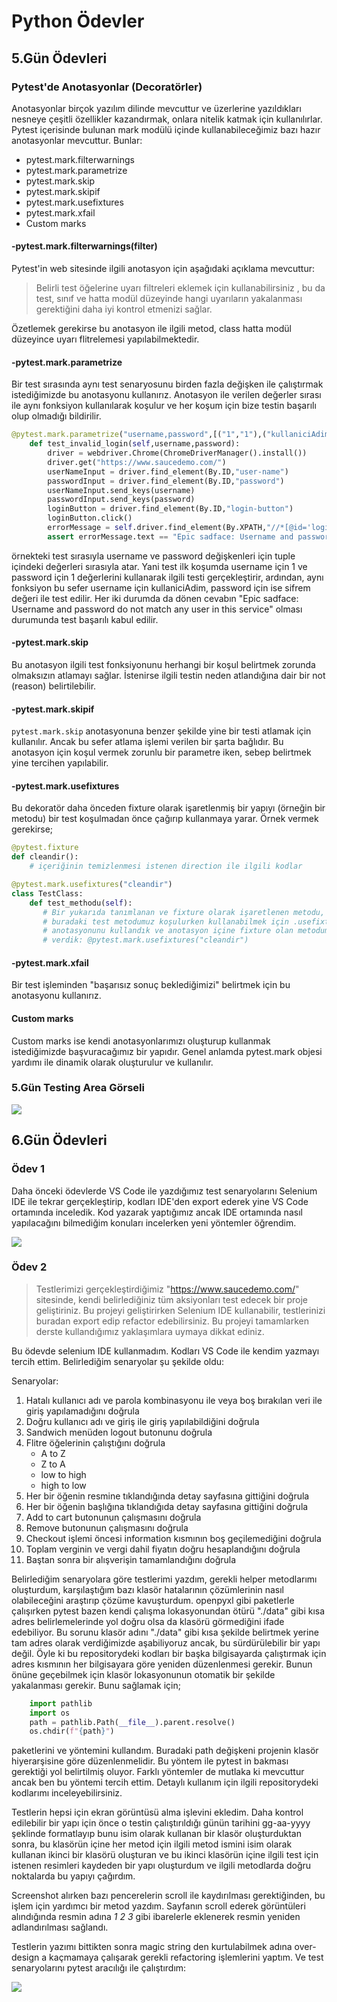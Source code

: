 # Python Ödevler

## 5.Gün Ödevleri
### Pytest'de Anotasyonlar (Decoratörler)
Anotasyonlar birçok yazılım dilinde mevcuttur ve üzerlerine yazıldıkları nesneye çeşitli özellikler kazandırmak, onlara nitelik katmak için kullanılırlar. Pytest içerisinde bulunan mark modülü içinde kullanabileceğimiz bazı hazır anotasyonlar mevcuttur. Bunlar:

- pytest.mark.filterwarnings
- pytest.mark.parametrize
- pytest.mark.skip
- pytest.mark.skipif
- pytest.mark.usefixtures
- pytest.mark.xfail
- Custom marks

#### -pytest.mark.filterwarnings(filter)
Pytest'in web sitesinde ilgili anotasyon için aşağıdaki açıklama mevcuttur:
> Belirli test öğelerine uyarı filtreleri eklemek için kullanabilirsiniz , bu da test, sınıf ve hatta modül düzeyinde hangi uyarıların yakalanması gerektiğini daha iyi kontrol etmenizi sağlar.

Özetlemek gerekirse bu anotasyon ile ilgili metod, class hatta modül düzeyince uyarı flitrelemesi yapılabilmektedir.

#### -pytest.mark.parametrize
Bir test sırasında aynı test senaryosunu birden fazla değişken ile çalıştırmak istediğimizde bu anotasyonu kullanırız. Anotasyon ile verilen değerler sırası ile aynı fonksiyon kullanılarak koşulur ve her koşum için bize testin başarılı olup olmadığı bildirilir.

```python
@pytest.mark.parametrize("username,password",[("1","1"),("kullaniciAdim","sifrem")])
    def test_invalid_login(self,username,password):   
        driver = webdriver.Chrome(ChromeDriverManager().install())        
        driver.get("https://www.saucedemo.com/")     
        userNameInput = driver.find_element(By.ID,"user-name")        
        passwordInput = driver.find_element(By.ID,"password")
        userNameInput.send_keys(username)
        passwordInput.send_keys(password)
        loginButton = driver.find_element(By.ID,"login-button")
        loginButton.click()
        errorMessage = self.driver.find_element(By.XPATH,"//*[@id='login_button_container']/div/form/div[3]/h3")                
        assert errorMessage.text == "Epic sadface: Username and password do not match any user in this service"
```
örnekteki test sırasıyla username ve password değişkenleri için tuple içindeki değerleri sırasıyla atar. Yani test ilk koşumda username için 1 ve password için 1 değerlerini kullanarak ilgili testi gerçekleştirir, ardından, aynı fonksiyon bu sefer username için kullaniciAdim, password için ise sifrem değeri ile test edilir. Her iki durumda da dönen cevabın "Epic sadface: Username and password do not match any user in this service" olması durumunda test başarılı kabul edilir.

#### -pytest.mark.skip
Bu anotasyon ilgili test fonksiyonunu herhangi bir koşul belirtmek zorunda olmaksızın atlamayı sağlar. İstenirse ilgili testin neden atlandığına dair bir not (reason) belirtilebilir.

#### -pytest.mark.skipif
`pytest.mark.skip` anotasyonuna benzer şekilde yine bir testi atlamak için kullanılır. Ancak bu sefer atlama işlemi verilen bir şarta bağlıdır. Bu anotasyon için koşul vermek zorunlu bir parametre iken, sebep belirtmek yine tercihen yapılabilir.

#### -pytest.mark.usefixtures
Bu dekoratör daha önceden fixture olarak işaretlenmiş bir yapıyı (örneğin bir metodu) bir test koşulmadan önce çağırıp kullanmaya yarar. Örnek vermek gerekirse;

```python
@pytest.fixture
def cleandir():
    # içeriğinin temizlenmesi istenen direction ile ilgili kodlar
```

```python
@pytest.mark.usefixtures("cleandir")
class TestClass:
    def test_methodu(self):
       # Bir yukarıda tanımlanan ve fixture olarak işaretlenen metodu, 
       # buradaki test metodumuz koşulurken kullanabilmek için .usefixtures 
       # anotasyonunu kullandık ve anotasyon içine fixture olan metodumuzun adını 
       # verdik: @pytest.mark.usefixtures("cleandir")
```

#### -pytest.mark.xfail
Bir test işleminden "başarısız sonuç beklediğimizi" belirtmek için bu anotasyonu kullanırız.

#### Custom marks
Custom marks ise kendi anotasyonlarımızı oluşturup kullanmak istediğimizde başvuracağımız bir yapıdır. Genel anlamda pytest.mark objesi yardımı ile dinamik olarak oluşturulur ve kullanılır.

### 5.Gün Testing Area Görseli
![](https://github.com/mtopallar/PythonOdevler/blob/master/BesinciGun/Odev2/testing_area.jpg)

## 6.Gün Ödevleri

### Ödev 1
Daha önceki ödevlerde VS Code ile yazdığımız test senaryolarını Selenium IDE ile tekrar gerçekleştirip, kodları IDE'den export ederek yine VS Code ortamında inceledik. Kod yazarak yaptığımız ancak IDE ortamında nasıl yapılacağını bilmediğim konuları incelerken yeni yöntemler öğrendim.

![](https://github.com/mtopallar/PythonOdevler/blob/master/AltinciGun/Odev1/altinciGun_1.odev.jpg)

### Ödev 2

> Testlerimizi gerçekleştirdiğimiz "https://www.saucedemo.com/" sitesinde, kendi belirlediğiniz tüm aksiyonları test edecek bir proje geliştiriniz. Bu projeyi geliştirirken Selenium IDE kullanabilir, testlerinizi buradan export edip refactor edebilirsiniz. Bu projeyi tamamlarken derste kullandığımız yaklaşımlara uymaya dikkat ediniz.

Bu ödevde selenium IDE kullanmadım. Kodları VS Code ile kendim yazmayı tercih ettim. Belirlediğim senaryolar şu şekilde oldu:

Senaryolar:
1. Hatalı kullanıcı adı ve parola kombinasyonu ile veya boş bırakılan veri ile giriş yapılamadığını doğrula
2. Doğru kullanıcı adı ve giriş ile giriş yapılabildiğini doğrula
3. Sandwich menüden logout butonunu doğrula
4. Flitre öğelerinin çalıştığını doğrula
    - A to Z
    - Z to A
    - low to high
    - high to low
5. Her bir öğenin resmine tıklandığında detay sayfasına gittiğini doğrula
6. Her bir öğenin başlığına tıklandığıda detay sayfasına gittiğini doğrula
7. Add to cart butonunun çalışmasını doğrula
8. Remove butonunun çalışmasını doğrula
9. Checkout işlemi öncesi information kısmının boş geçilemediğini doğrula
10. Toplam verginin ve vergi dahil fiyatın doğru hesaplandığını doğrula
11. Baştan sonra bir alışverişin tamamlandığını doğrula

Belirlediğim senaryolara göre testlerimi yazdım, gerekli helper metodlarımı oluşturdum, karşılaştığım bazı klasör hatalarının çözümlerinin nasıl olabileceğini araştırıp çözüme kavuşturdum. openpyxl gibi paketlerle çalışırken pytest bazen kendi çalışma lokasyonundan ötürü "./data" gibi kısa adres belirlemelerinde yol doğru olsa da klasörü görmediğini ifade edebiliyor. Bu sorunu klasör adını "./data" gibi kısa şekilde belirtmek yerine tam adres olarak verdiğimizde aşabiliyoruz ancak, bu sürdürülebilir bir yapı değil. Öyle ki bu repositorydeki kodları bir başka bilgisayarda çalıştırmak için adres kısmının her bilgisayara göre yeniden düzenlenmesi gerekir. Bunun önüne geçebilmek için klasör lokasyonunun otomatik bir şekilde yakalanması gerekir. Bunu sağlamak için;

```python
    import pathlib
    import os
    path = pathlib.Path(__file__).parent.resolve()    
    os.chdir(f"{path}")
```
paketlerini ve yöntemini kullandım. Buradaki path değişkeni projenin klasör hiyerarşisine göre düzenlenmelidir. Bu yöntem ile pytest in bakması gerektiği yol belirtilmiş oluyor. Farklı yöntemler de mutlaka ki mevcuttur ancak ben bu yöntemi tercih ettim. Detaylı kullanım için ilgili repositorydeki kodlarımı inceleyebilirsiniz.

Testlerin hepsi için ekran görüntüsü alma işlevini ekledim. Daha kontrol edilebilir bir yapı için önce o testin çalıştırıldığı günün tarihini gg-aa-yyyy şeklinde formatlayıp bunu isim olarak kullanan bir klasör oluşturduktan sonra, bu klasörün içine her metod için ilgili metod ismini isim olarak kullanan ikinci bir klasörü oluşturan ve bu ikinci klasörün içine ilgili test için istenen resimleri kaydeden bir yapı oluşturdum ve ilgili metodlarda doğru noktalarda bu yapıyı çağırdım.

Screenshot alırken bazı pencerelerin scroll ile kaydırılması gerektiğinden, bu işlem için yardımcı bir metod yazdım. Sayfanın scroll ederek görüntüleri alındığında resmin adına _1_ _2_ _3_ gibi ibarelerle eklenerek resmin yeniden adlandırılması sağlandı.

Testlerin yazımı bittikten sonra magic string den kurtulabilmek adına over-design a kaçmamaya çalışarak gerekli refactoring işlemlerini yaptım. Ve test senaryolarını pytest aracılığı ile çalıştırdım:

![](https://github.com/mtopallar/PythonOdevler/blob/master/AltinciGun/Odev2/altinciGun_2.odev.jpg)